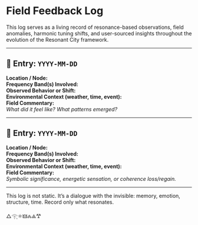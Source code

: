 # Field Feedback Log

This log serves as a living record of resonance-based observations, field anomalies, harmonic tuning shifts, and user-sourced insights throughout the evolution of the Resonant City framework.

---

## 📅 Entry: `YYYY-MM-DD`
**Location / Node:**  
**Frequency Band(s) Involved:**  
**Observed Behavior or Shift:**  
**Environmental Context (weather, time, event):**  
**Field Commentary:**  
_What did it feel like? What patterns emerged?_  

---

## 📅 Entry: `YYYY-MM-DD`
**Location / Node:**  
**Frequency Band(s) Involved:**  
**Observed Behavior or Shift:**  
**Environmental Context (weather, time, event):**  
**Field Commentary:**  
_Symbolic significance, energetic sensation, or coherence loss/regain._

---

This log is not static. It’s a dialogue with the invisible: memory, emotion, structure, time. Record only what resonates.

△𓂀⚛︎🜲🝆⟁𐂷
